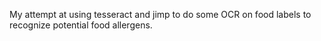 My attempt at using tesseract and jimp to do some OCR on food labels to recognize potential food allergens.